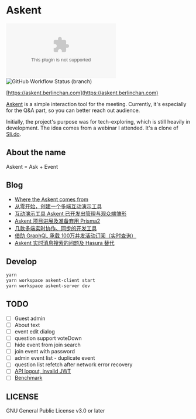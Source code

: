 # Askent

![Website](https://img.shields.io/website/https/askent.berlinchan.com)
![GitHub Workflow Status (branch)](https://img.shields.io/github/workflow/status/BerlinChan/askent/CI/release)

[https://askent.berlinchan.com](https://askent.berlinchan.com)

[Askent](https://askent.berlinchan.com) is a simple interaction tool for the meeting. Currently, it's especially for the Q&A part, so you can better reach out audience.

Initially, the project's purpose was for tech-exploring, which is still heavily in development. The idea comes from a webinar I attended. It's a clone of [Sli.do](https://www.sli.do/).

## About the name

Askent = Ask + Event

## Blog

- [Where the Askent comes from](https://www.berlinchan.com//2021/07/where-the-askent-comes-from)
- [从零开始，创建一个多端互动演示工具](https://www.berlinchan.com/2019/12/create-presentation-tool-from-scratch)
- [互动演示工具 Askent 已开发出管理与观众端雏形](https://www.berlinchan.com//2020/02/project-askent-admin-audience-client)
- [Askent 项目进展及准备弃用 Prisma2](https://www.berlinchan.com//2020/03/askent-give-up-prisma2)
- [几款多端实时协作、同步的开发工具](https://www.berlinchan.com//2020/03/real-time-multi-device-collaboration-devtools)
- [借助 GraphQL 承载 100万并发活动订阅（实时查询）](https://www.berlinchan.com//2021/03/Scaling-to-1-million-active-GraphQL-subscriptions)
- [Askent 实时消息搜索的问题及 Hasura 替代](https://www.berlinchan.com//2021/03/askent-realtime-search-implement-and-hasura)

## Develop

```sh
yarn
yarn workspace askent-client start
yarn workspace askent-server dev
```

## TODO

- [ ] Guest admin
- [ ] About text
- [ ] event edit dialog
- [ ] question support voteDown
- [ ] hide event from join search
- [ ] join event with password
- [ ] admin event list - duplicate event
- [ ] question list refetch after network error recovery
- [ ] [API logout, invalid JWT](https://www.npmjs.com/package/express-jwt)
- [ ] [Benchmark](https://github.com/benawad/node-graphql-benchmarks)

## LICENSE

GNU General Public License v3.0 or later
